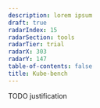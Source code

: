 ```yaml
---
description: lorem ipsum
draft: true
radarIndex: 15
radarSection: tools
radarTier: trial
radarX: 303
radarY: 147
table-of-contents: false
title: Kube-bench
---
```


TODO justification
